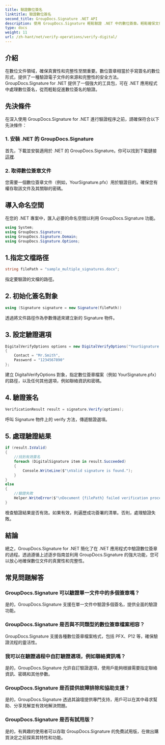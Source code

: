 ```yaml
---
title: 驗證數位簽名
linktitle: 驗證數位簽名
second_title: GroupDocs.Signature .NET API
description: 使用 GroupDocs.Signature 輕鬆驗證 .NET 中的數位簽章。輕鬆確保文件的真實性和完整性。
type: docs
weight: 11
url: /zh-hant/net/verify-operations/verify-digital/
---
```

## 介紹
在數位文件領域，確保真實性和完整性至關重要。數位簽章相當於手寫簽名的數位形式，提供了一種驗證電子文件的來源和完整性的安全方法。 GroupDocs.Signature for .NET 提供了一個強大的工具包，可在 .NET 應用程式中處理數位簽名，從而輕鬆促進數位簽名的驗證。
## 先決條件
在深入使用 GroupDocs.Signature for .NET 進行驗證程序之前，請確保符合以下先決條件：
### 1. 安裝 .NET 的 GroupDocs.Signature
首先，下載並安裝適用於 .NET 的 GroupDocs.Signature。你可以找到下載鏈接[這裡](https://releases.groupdocs.com/signature/net/).
### 2. 取得數位簽章文件
您需要一個數位簽章文件（例如，YourSignature.pfx）用於驗證目的。確保您有權存取該文件及其關聯的密碼。

## 導入命名空間
在您的 .NET 專案中，匯入必要的命名空間以利用 GroupDocs.Signature 功能。

```csharp
using System;
using GroupDocs.Signature;
using GroupDocs.Signature.Domain;
using GroupDocs.Signature.Options;
```
## 1.指定文檔路徑
```csharp
string filePath = "sample_multiple_signatures.docx";
```
指定要驗證的文檔的路徑。
## 2. 初始化簽名對象
```csharp
using (Signature signature = new Signature(filePath))
```
透過將文件路徑作為參數傳遞來建立新的 Signature 物件。
## 3. 設定驗證選項
```csharp
DigitalVerifyOptions options = new DigitalVerifyOptions("YourSignature.pfx")
{
    Contact = "Mr.Smith",
    Password = "1234567890"
};
```
建立 DigitalVerifyOptions 對象，指定數位簽章檔案（例如 YourSignature.pfx）的路徑，以及任何其他選項，例如聯絡資訊和密碼。
## 4. 驗證簽名
```csharp
VerificationResult result = signature.Verify(options);
```
呼叫 Signature 物件上的 verify 方法，傳遞驗證選項。
## 5. 處理驗證結果
```csharp
if (result.IsValid)
{
    //找到有效簽名
    foreach (DigitalSignature item in result.Succeeded)
    {
        Console.WriteLine($"\nValid signature is found.");
    }
}
else
{
    //驗證失敗
    Helper.WriteError($"\nDocument {filePath} failed verification process.");
}
```
檢查驗證結果是否有效。如果有效，則遍歷成功簽署的清單。否則，處理驗證失敗。

## 結論
總之，GroupDocs.Signature for .NET 簡化了在 .NET 應用程式中驗證數位簽章的過程。透過遵循上述逐步指南並利用 GroupDocs.Signature 的強大功能，您可以放心地確保數位文件的真實性和完整性。
## 常見問題解答
### GroupDocs.Signature 可以驗證單一文件中的多個簽章嗎？
是的，GroupDocs.Signature 支援在單一文件中驗證多個簽名，提供全面的驗證功能。
### GroupDocs.Signature 是否與不同類型的數位簽章檔案相容？
GroupDocs.Signature 支援各種數位簽章檔案格式，包括 PFX、P12 等，確保驗證流程的靈活性。
### 我可以在驗證過程中自訂驗證選項，例如聯絡資訊嗎？
是的，GroupDocs.Signature 允許自訂驗證選項，使用戶能夠根據需要指定聯絡資訊、密碼和其他參數。
### GroupDocs.Signature 是否提供故障排除和協助支援？
是的，GroupDocs.Signature 透過其論壇提供專門支持，用戶可以在其中尋求幫助、分享見解並有效地解決問題。
### GroupDocs.Signature 是否有試用版？
是的，有興趣的使用者可以存取 GroupDocs.Signature 的免費試用版，在做出購買決定之前探索其特性和功能。